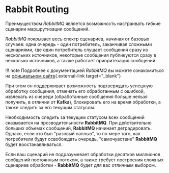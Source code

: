 # Rabbit Routing

Преимуществом *RabbitMQ* является возможность настраивать гибкие сценарии маршрутизации сообщений.

*RabbitMQ* покрывает весь спектр сценариев, начиная от базовых случаев: одна очередь - один потребитель,
заканчивая сложными сценариями, где один потребитель слушает сообщения сразу из нескольких источников, некоторые сообщения публикуются сразу в несколько источников, а также работает приоритезация сообщений.

!!! note
    Подробнее с документацией *RabbitMQ* вы можете ознакомиться на
    [официальном сайте](https://www.rabbitmq.com/tutorials/amqp-concepts.html){.external-link target="_blank"}

При этом он поддерживает возможность подтверждать успешную обработку сообщения, отмечать его обработанным с ошибкой, извлекать из очереди (обработанные сообщения больше нельзя получить, в отличии от **Kafka**), блокировать его на время обработки, а также следить за его текущим статусом.

Необходимость следить за текущим статусом всех сообщений сказывается на прозводительности **RabbitMQ**. При действительно больших объемах сообщений, **RabbitMQ** начинает деградировать. Однако, если это был "разовый наплыв", то по мере того, как потребители будут освобождать очередь, "самочувствие" **RabbitMQ** будет воостанавливаться.

Если ваш сценарий не подразумевает обработки десятков миллионов сообщений постоянным потоком, а также требует построения сложных сценариев обработки - **RabbitMQ** будет для вас отличным выбором.